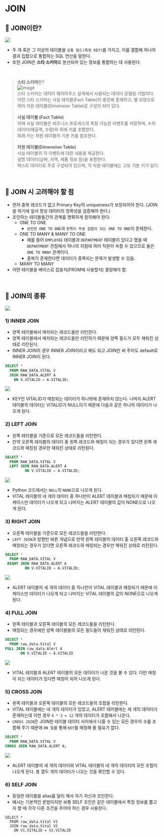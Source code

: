 # JOIN

## 📌 JOIN이란?
![](https://velog.velcdn.com/images/ssongji/post/c4022030-7d92-41b6-88fd-5f349f494124/image.png)
- 두 개 혹은 그 이상의 테이블을 `공통 필드(특정 KEY)`를 가지고, 이를 결합해 하나의 결과 집합으로 통합하는 SQL 연산을 말한다.
- 또한 JOIN은 **스타 스키마**로 분산되어 있는 정보를 통합하는 데 사용된다.

<br>

> **스타 스키마**란?
> <br>
> ![image](https://github.com/user-attachments/assets/fc699a95-2640-4314-a945-c18f69f1f9b4)
> <br>
> 스타 스키마는 데이터 웨어하우스 설계에서 사용되는 데이터 모델링 기법이다.
> <br>
> 이런 스타 스키마는 사실 테이블(Fact Table)이 중앙에 존재하고, 별 모양으로 여러 차원 테이블(Dimension Table)로 구성이 되어 있다.
> <br>
> <br>
> **사실 테이블 (Fact Table)**
> <br>
> 이때 사실 테이블은 비즈니스 프로세스의 측정 가능한 이벤트를 저장하며, 수치 데이터(매출액, 수량)와 외래 키를 포함한다.
> <br>
> 외래 키는 차원 테이블의 기본 키를 참조한다.
> <br>
> <br>
> **차원 테이블(Dimension Table)**
> <br>
> 사실 테이블의 각 이벤트에 대한 내용을 제공한다.
> <br>
> 설명 데이터(날짜, 지역, 제품 정보 등)을 포함한다.
> <br>
> 텍스트 데이터로 주로 구성되어 있으며, 각 차원 테이블에는 고유 기본 키가 있다.


<br>

## 📌 JOIN 시 고려해야 할 점
- 먼저 중복 레코드가 없고 Primary Key의 uniqueness가 보장되어야 한다. (JOIN을 하기에 앞서 항상 데이터의 정확성을 검증해야 한다.)
- 조인하는 테이블들간의 관계를 명확하게 정의해야 한다.
    - ONE TO ONE
    	- `완전한 ONE TO ONE`과 `한쪽이 부분 집합이 되는 ONE TO ONE`이 존재한다.
    - ONE TO MANY & MANY TO ONE
    	- 예를 들어 `EMPLOYEE` 테이블과 `DEPARTMENT` 테이블이 있다고 했을 때 `DEPARTMENT` 관점에서 하나의 지점에 여러 직원이 속할 수 있으므로 둘은 `ONE TO MANY` 관계이다.
        - 중복이 존재한다면 데이터가 증폭되는 문제가 발생할 수 있음.
    - MANY TO MANY
 - 어떤 테이블을 베이스로 잡을지(FROM에 사용할지) 결정해야 함.


 <br>

## 📌  JOIN의 종류
![](https://velog.velcdn.com/images/ssongji/post/b7b525dd-7e86-44d4-9f9f-cd7e55f050a4/image.png)
### 1) INNER JOIN
- 양쪽 테이블에서 매치되는 레코드들만 리턴한다.
- 양쪽 테이블에서 매치되는 레코드들만 리턴하기 때문에 양쪽 필드가 모두 채워진 상태로 리턴된다.
- INNER JOIN의 경우 INNER JOIN이라고 해도 되고 JOIN만 써 주어도 default로 INNER JOIN이 된다.
```sql
SELECT *
  FROM RAW_DATA.VITAL V
  JOIN RAW_DATA.ALERT A
    ON V.VITALID = A.VITALID;
```

![](https://velog.velcdn.com/images/ssongji/post/f7dad15b-c663-4c3e-b7ee-f329d3319fa1/image.png)
- KEY인 VITALID가 매칭되는 데이터가 하나밖에 존재하지 않는다. 나머지 ALERT 테이블의 데이터는 VITALID가 NULL이기 때문에 다음과 같은 하나의 데이터가 나오게 된다.

### 2) LEFT JOIN
- 왼쪽 테이블을 기준으로 모든 레코드들을 리턴한다.
- 만약 오른쪽 테이블의 데이터 중 왼쪽 레코드와 매칭이 되는 경우가 있다면 왼쪽 레코드와 매칭된 경우만 채워진 상태로 리턴된다.
```sql
SELECT *
  FROM RAW_DATA.VITAL V
  LEFT JOIN RAW_DATA.ALERT A
         ON V.VITALID = A.VITALID;
```

![](https://velog.velcdn.com/images/ssongji/post/dda07bf5-0357-4f65-996a-25d92ff17c65/image.png)
- Python 코드에서는 `NULL`이 `NONE`으로 나오게 된다.
- VITAL 테이블의 네 개의 데이터 중 하나만이 ALERT 테이블과 매칭되기 때문에 이 케이스만 데이터가 나오게 되고 나머지는 ALERT 테이블의 값이 NONE으로 나오게 된다.

### 3) RIGHT JOIN
- 오른쪽 테이블을 기준으로 모든 레코드들을 리턴한다.
- `LEFT JOIN`과 방향만 바뀐 개념으로 만약 왼쪽 테이블의 데이터 중 오른쪽 레코드와 매칭되는 경우가 있다면 오른쪽 레코드와 매칭되는 경우만 채워진 상태로 리턴된다.
```sql
SELECT *
  FROM RAW_DATA.VITAL V
 RIGHT JOIN RAW_DATA.ALERT A
         ON V.VITALID = A.VITALID;
```

![](https://velog.velcdn.com/images/ssongji/post/b36c9441-574c-4c60-b0c3-cb6319bd325f/image.png)
- ALERT 테이블의 세 개의 데이터 중 하나만이 VITAL 테이블과 매칭되기 때문에 이 케이스만 데이터가 나오게 되고 나머지는 VITAL 테이블의 값이 NONE으로 나오게 된다.


### 4) FULL JOIN
- 왼쪽 테이블과 오른쪽 테이블의 모든 레코드들을 리턴한다.
- 매칭되는 경우에만 양쪽 테이블들의 모든 필드들이 채워진 상태로 리턴된다.
```sql
SELECT *
  FROM raw_data.Vital V
FULL JOIN raw_data.Alert A
       ON V.VITALID = A.VITALID
```

![](https://velog.velcdn.com/images/ssongji/post/c3f3b7e2-e6c4-4615-90e0-54108be42238/image.png)
- VITAL 테이블과 ALERT 테이블의 모든 데이터가 나온 것을 볼 수 있다. 다만 매칭이 되는 데이터가 있다면 매칭이 되어 나오게 된다.

### 5) CROSS JOIN
- 왼쪽 테이블과 오른쪽 테이블의 모든 레코드들의 조합을 리턴한다.
- VITAL 테이블에는 네 개의 데이터가 있었고, ALERT 테이블에는 세 개의 데이터가 존재하는데 이런 경우 `4 * 3 = 12` 개의 데이터가 조합돼서 나온다.
- `CROSS JOIN`은 JOIN한 테이블 데이터 사이에서 나올 수 있는 모든 경우의 수를 조합해 주기 때문에 `ON 절`을 통해 `KEY`를 매칭해 줄 필요가 없다.
```sql
SELECT *
  FROM RAW_DATA.VITAL V
CROSS JOIN RAW_DATA.ALERT A;
```

![](https://velog.velcdn.com/images/ssongji/post/f5c01bf8-a764-49db-873a-dbbb3fa96738/image.png)
- ALERT 테이블의 세 개의 데이터와 VITAL 테이블의 네 개의 데이터의 모든 조합이 나오게 된다. 총 열두 개의 데이터가 나오는 것을 확인할 수 있다.

### 6) SELF JOIN
- 동일한 테이블을 alias를 달리 해서 자기 자신과 조인한다.
- 예시는 기본적인 문법이지만 보통 SELF 조인은 같은 테이블에서 특정 정보를 뽑고자 할 때 각각 다른 조건을 주어야 하는 경우 사용한다.
```
SELECT *
  FROM raw_data.Vital V1
  JOIN raw_data.Vital V2
    ON V1.VITALID = V2.VITALID
```

